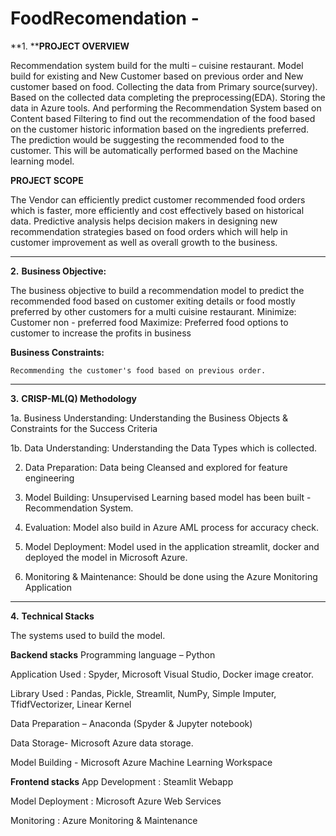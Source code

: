# FoodRecomendation   -

**1. ****PROJECT OVERVIEW**

Recommendation system build for the multi – cuisine restaurant.
Model build for existing and New Customer based on previous order and New customer based on food. 
Collecting the data from Primary source(survey).  
Based on the collected data completing the preprocessing(EDA). 
Storing the data in Azure tools. And performing the Recommendation System based on Content based Filtering to find out the recommendation of the food based on the customer historic information based on the ingredients preferred.
The prediction would be suggesting  the recommended food to the customer. 
This will be automatically performed based on the Machine learning model.

**PROJECT SCOPE**

The Vendor can efficiently predict customer recommended food orders which is faster, more efficiently and cost effectively based on historical data. 
Predictive analysis helps decision makers in designing new recommendation strategies based on food orders which will help in customer improvement as well as overall growth to the business.

-----------------------------------------------------------------------------------------------------------------------------------------------------------------------
**2.** **Business Objective:** 

The business objective to build a recommendation model to predict the recommended food based on customer exiting details or  food mostly preferred by other customers for a multi cuisine restaurant.
  Minimize:  Customer non - preferred food
  Maximize:  Preferred food options to customer to increase the profits in business

**Business Constraints:** 

	Recommending the customer's food based on previous order.
-----------------------------------------------------------------------------------------------------------------------------------------------------------------------
**3.** **CRISP-ML(Q) Methodology**

1a. Business Understanding:  Understanding the Business Objects & Constraints for the Success Criteria

1b. Data Understanding:  Understanding the Data Types which is collected.

2. Data Preparation: Data being Cleansed and explored for feature engineering 

3. Model Building: Unsupervised Learning based model has been built - Recommendation System. 

4. Evaluation: Model also build in Azure AML process for accuracy check.

5. Model Deployment: Model used in the application streamlit, docker and deployed the model in Microsoft Azure.

6. Monitoring & Maintenance: Should be done using the Azure Monitoring Application
-----------------------------------------------------------------------------------------------------------------------------------------------------------------------
**4.** **Technical Stacks**

The systems used to build the model.

**Backend stacks**
Programming language – Python

Application Used : Spyder, Microsoft Visual Studio, Docker image creator.

Library Used :  Pandas, Pickle, Streamlit, NumPy, Simple Imputer, TfidfVectorizer, Linear Kernel

Data Preparation – Anaconda (Spyder & Jupyter notebook)

Data Storage- Microsoft Azure data storage.

Model Building - Microsoft Azure Machine Learning Workspace

**Frontend stacks**
App Development : Steamlit Webapp

Model Deployment : Microsoft Azure Web Services 

Monitoring : Azure Monitoring & Maintenance

